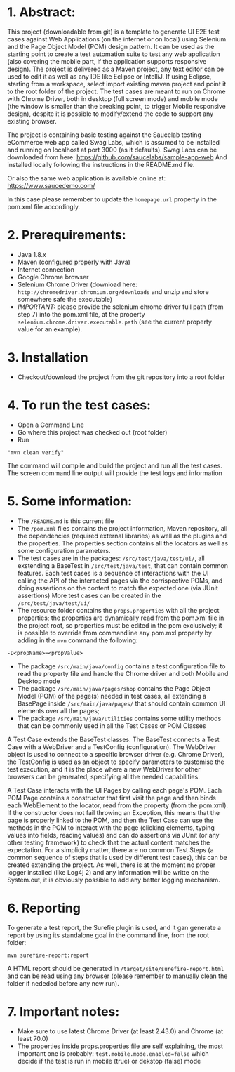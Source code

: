 
# 1. Abstract:
This project (downloadable from git) is a template to generate UI E2E test cases against Web Applications (on the internet or on local) using Selenium and the Page Object Model (POM) design pattern.
It can be used as the starting point to create a test automation suite to test any web application (also covering the mobile part, if the application supports responsive design).
The project is delivered as a Maven project, any text editor can be used to edit it as well as any IDE like Eclipse or IntelliJ.
If using Eclipse, starting from a workspace, select import existing maven project and point it to the root folder of the project.
The test cases are meant to run on Chrome with Chrome Driver, both in desktop (full screen mode) and mobile mode (the window is smaller than the breaking point, to trigger Mobile responsive design), despite it is possible to modify/extend the code to support any existing browser.

The project is containing basic testing against the Saucelab testing eCommerce web app called Swag Labs, which is assumed to be installed and running on localhost at port 3000 (as it defaults).
Swag Labs can be downloaded from here:
https://github.com/saucelabs/sample-app-web
And installed locally following the instructions in the README.md file.

Or also the same web application is available online at:
https://www.saucedemo.com/

In this case please remember to update the `homepage.url` property in the pom.xml file accordingly.

# 2. Prerequirements:
- Java 1.8.x
- Maven (configured properly with Java)
- Internet connection
- Google Chrome browser
- Selenium Chrome Driver (download here: `http://chromedriver.chromium.org/downloads` and unzip and store somewhere safe the executable)
- *IMPORTANT:* please provide the selenium chrome driver full path (from step 7) into the pom.xml file, at the property `selenium.chrome.driver.executable.path` (see the current property value for an example).

# 3. Installation
- Checkout/download the project from the git repository into a root folder

# 4. To run the test cases:
- Open a Command Line
- Go where this project was checked out (root folder)
- Run 
```
"mvn clean verify"
```
The command will compile and build the project and run all the test cases.
The screen command line output will provide the test logs and information

# 5. Some information:
- The `/README.md` is this current file
- The `/pom.xml` files contains the project information, Maven repository, all the dependencies (required external libraries) as well as the plugins and the properties.
The properties section contains all the locators as well as some configuration parameters.
- The test cases are in the packages: `/src/test/java/test/ui/`, all exstending a BaseTest in `/src/test/java/test`, that can contain common features. 
Each test cases is a sequence of interactions with the UI calling the API of the interacted pages via the corrispective POMs, and doing assertions on the content to match the expected one (via JUnit assertions)
More test cases can be created in the `/src/test/java/test/ui/`
- The resource folder contains the `props.properties` with all the project properties; the properties are dynamically read from the pom.xml file in the project root, so properties must be edited in the pom exclusively; it is possible to override from commandline any pom.mxl property by adding in the `mvn` command the following:
```
-D<propName>=<propValue>
```
- The package `/src/main/java/config` contains a test configuration file to read the property file and handle the Chrome driver and both Mobile and Desktop mode
- The package `/src/main/java/pages/shop` contains the Page Object Model (POM) of the page(s) needed in test cases, all extending a BasePage inside `/src/main/java/pages/` that should contain common UI elements over all the pages;
- The package `/src/main/java/utilities` contains some utility methods that can be commonly used in all the Test Cases or POM Classes

A Test Case extends the BaseTest classes. The BaseTest connects a Test Case with a WebDriver and a TestConfig (configuration).
The WebDriver object is used to connect to a specific browser driver (e.g. Chrome Driver), the TestConfig is used as an object to specify parameters to customise the test execution, and it is the place where a new WebDriver for other browsers can be generated, specifying all the needed capabilities.

A Test Case interacts with the UI Pages by calling each page's POM.
Each POM Page contains a constructor that first visit the page and then binds each WebElement to the locator, read from the property (from the pom.xml).
If the constructor does not fail throwing an Exception, this means that the page is properly linked to the POM, and then the Test Case can use the methods in the POM to interact with the page (clicking elements, typing values into fields, reading values) and can do assertions via JUnit (or any other testing framework) to check that the actual content matches the expectation.
For a simplicity matter, there are no common Test Steps (a common sequence of steps that is used by different test cases), this can be created extending the project.
As well, there is at the moment no proper logger installed (like Log4j 2) and any information will be writte on the System.out, it is obviously possible to add any better logging mechanism.

# 6. Reporting
To generate a test report, the Surefie plugin is used, and it gan generate a report by using its standalone goal in the command line, from the root folder:
```
mvn surefire-report:report
```
A HTML report should be generated in `/target/site/surefire-report.html` and can be read using any browser (please remember to manually clean the folder if nededed before any new run).

# 7. Important notes:
- Make sure to use latest Chrome Driver (at least 2.43.0) and Chrome (at least 70.0)
- The properties inside props.properties file are self explaining, the most important one is probably:
`test.mobile.mode.enabled=false`
which decide if the test is run in mobile (true) or dekstop (false) mode

